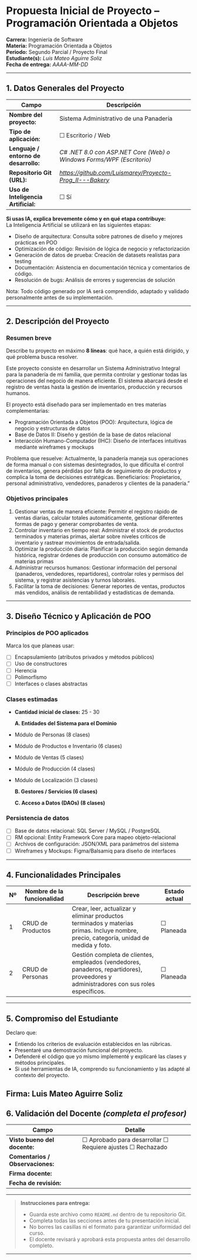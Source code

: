 # Propuesta Inicial de Proyecto – Programación Orientada a Objetos

**Carrera:** Ingeniería de Software  
**Materia:** Programación Orientada a Objetos  
**Periodo:** Segundo Parcial / Proyecto Final  
**Estudiante(s):** *Luis Mateo Aguirre Soliz*  
**Fecha de entrega:** *AAAA-MM-DD*  

---

## 1. Datos Generales del Proyecto

| Campo | Descripción |
|--------|-------------|
| **Nombre del proyecto:** | Sistema Administrativo de una Panadería
| **Tipo de aplicación:** | ☐ Escritorio / Web 
| **Lenguaje / entorno de desarrollo:** | *C# .NET 8.0 con ASP.NET Core (Web) o Windows Forms/WPF (Escritorio)* |
| **Repositorio Git (URL):** | *https://github.com/Luismarey/Proyecto-Prog_II---Bakery* |
| **Uso de Inteligencia Artificial:** | ☐ Sí |

**Si usas IA, explica brevemente cómo y en qué etapa contribuye:**  
La Inteligencia Artificial se utilizará en las siguientes etapas:

* Diseño de arquitectura: Consulta sobre patrones de diseño y mejores prácticas en POO
* Optimización de código: Revisión de lógica de negocio y refactorización
* Generación de datos de prueba: Creación de datasets realistas para testing
* Documentación: Asistencia en documentación técnica y comentarios de código.   
* Resolución de bugs: Análisis de errores y sugerencias de solución


Nota: Todo código generado por IA será comprendido, adaptado y validado personalmente antes de su implementación.

---

## 2. Descripción del Proyecto

### Resumen breve
Describe tu proyecto en máximo **8 líneas**: qué hace, a quién está dirigido, y qué problema busca resolver.

>   
 Este proyecto consiste en desarrollar un Sistema Administrativo Integral para la panadería de mi familia, que permita controlar y gestionar todas las operaciones del negocio de manera eficiente. El sistema abarcará desde el registro de ventas hasta la gestión de inventarios, producción y recursos humanos.
 
El proyecto está diseñado para ser implementado en tres materias complementarias:

* Programación Orientada a Objetos (POO): Arquitectura, lógica de negocio y estructuras de datos
* Base de Datos II: Diseño y gestión de la base de datos relacional
* Interacción Humano-Computador (IHC): Diseño de interfaces intuitivas mediante wireframes y mockups

Problema que resuelve: Actualmente, la panadería maneja sus operaciones de forma manual o con sistemas desintegrados, lo que dificulta el control de inventarios, genera pérdidas por falta de seguimiento de productos y complica la toma de decisiones estratégicas.
Beneficiarios: Propietarios, personal administrativo, vendedores, panaderos y clientes de la panadería.”

### Objetivos principales
1.  Gestionar ventas de manera eficiente: Permitir el registro rápido de ventas diarias, calcular totales automáticamente, gestionar diferentes formas de pago y generar comprobantes de venta.
2.  Controlar inventario en tiempo real: Administrar el stock de productos terminados y materias primas, alertar sobre niveles críticos de inventario y rastrear movimientos de entrada/salida.
3.  Optimizar la producción diaria: Planificar la producción según demanda histórica, registrar órdenes de producción con consumo automático de materias primas 
4.  Administrar recursos humanos: Gestionar información del personal (panaderos, vendedores, repartidores), controlar roles y permisos del sistema, y registrar asistencias y turnos laborales.
5.  Facilitar la toma de decisiones: Generar reportes de ventas, productos más vendidos, análisis de rentabilidad y estadísticas de demanda.

---

## 3. Diseño Técnico y Aplicación de POO

### Principios de POO aplicados
Marca los que planeas usar:
- [ ] Encapsulamiento (atributos privados y métodos públicos)
- [ ] Uso de constructores
- [ ] Herencia
- [ ] Polimorfismo
- [ ] Interfaces o clases abstractas

### Clases estimadas
- **Cantidad inicial de clases:** 25 - 30  

  **A. Entidades del Sistema para el Dominio**

- Módulo de Personas (8 clases)
- Módulo de Productos e Inventario (6 clases)
- Módulo de Ventas (5 clases)
- Módulo de Producción (4 clases)
-  Módulo de Localización (3 clases)

   **B. Gestores / Servicios (6 clases)**

   **C. Acceso a Datos (DAOs) (8 clases)**


### Persistencia de datos
- [ ] Base de datos relacional: SQL Server / MySQL / PostgreSQL
- [ ] RM opcional: Entity Framework Core para mapeo objeto-relacional
- [ ] Archivos de configuración: JSON/XML para parámetros del sistema
- [ ] Wireframes y Mockups: Figma/Balsamiq para diseño de interfaces

---
## 4. Funcionalidades Principales

| Nº | Nombre de la funcionalidad | Descripción breve | Estado actual |
|----|-----------------------------|-------------------|----------------|
| 1 |     CRUD de Productos     |  Crear, leer, actualizar y eliminar productos terminados y materias primas. Incluye nombre, precio, categoría, unidad de medida y foto. | ☐ Planeada |
| 2 |     CRUD de Personas      |  Gestión completa de clientes, empleados (vendedores, panaderos, repartidores), proveedores y administradores con sus roles específicos.  | ☐ Planeada |

---

## 5. Compromiso del Estudiante

Declaro que:
- Entiendo los criterios de evaluación establecidos en las rúbricas.
- Presentaré una demostración funcional del proyecto.
- Defenderé el código que yo mismo implementé y explicaré las clases y métodos principales.
- Si usé herramientas de IA, comprendo su funcionamiento y las adapté al contexto del proyecto.

**Firma:** Luis Mateo Aguirre Soliz 
---

## 6. Validación del Docente *(completa el profesor)*

| Campo | Detalle |
|--------|---------|
| **Visto bueno del docente:** | ☐ Aprobado para desarrollar ☐ Requiere ajustes ☐ Rechazado |
| **Comentarios / Observaciones:** |  |
| **Firma docente:** |  |
| **Fecha de revisión:** |  |

---

> **Instrucciones para entrega:**
> - Guarda este archivo como `README.md` dentro de tu repositorio Git.  
> - Completa todas las secciones antes de tu presentación inicial.  
> - No borres las casillas ni el formato para garantizar uniformidad del curso.  
> - El docente revisará y aprobará esta propuesta antes del desarrollo completo.

---
